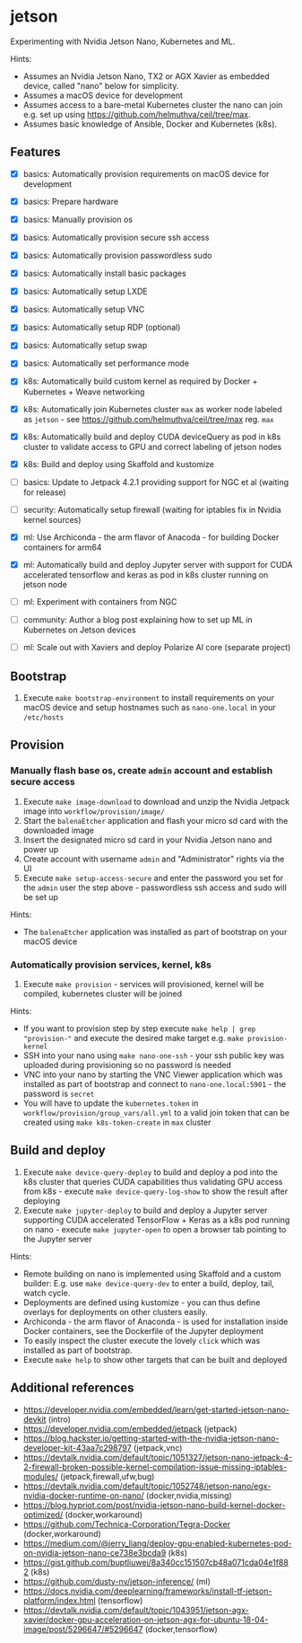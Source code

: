 # jetson

Experimenting with Nvidia Jetson Nano, Kubernetes and ML.

Hints:
- Assumes an Nvidia Jetson Nano, TX2 or AGX Xavier as embedded device, called "nano" below for simplicity.
- Assumes a macOS device for development
- Assumes access to a bare-metal Kubernetes cluster the nano can join e.g. set up using https://github.com/helmuthva/ceil/tree/max.
- Assumes basic knowledge of Ansible, Docker and Kubernetes (k8s).


## Features

- [x] basics: Automatically provision requirements on macOS device for development
- [x] basics: Prepare hardware
- [x] basics: Manually provision os
- [x] basics: Automatically provision secure ssh access
- [x] basics: Automatically provision passwordless sudo
- [x] basics: Automatically install basic packages
- [x] basics: Automatically setup LXDE 
- [x] basics: Automatically setup VNC
- [x] basics: Automatically setup RDP (optional)
- [x] basics: Automatically setup swap
- [x] basics: Automatically set performance mode
- [X] k8s: Automatically build custom kernel as required by Docker + Kubernetes + Weave networking
- [x] k8s: Automatically join Kubernetes cluster `max` as worker node labeled as `jetson` - see https://github.com/helmuthva/ceil/tree/max reg. `max`
- [x] k8s: Automatically build and deploy CUDA deviceQuery as pod in k8s cluster to validate access to GPU and correct labeling of jetson nodes
- [x] k8s: Build and deploy using Skaffold and kustomize
- [ ] basics: Update to Jetpack 4.2.1 providing support for NGC et al (waiting for release)
- [ ] security: Automatically setup firewall (waiting for iptables fix in Nvidia kernel sources) 
- [x] ml: Use Archiconda - the arm flavor of Anacoda - for building Docker containers for arm64
- [x] ml: Automatically build and deploy Jupyter server with support for CUDA accelerated tensorflow and keras as pod in k8s cluster running on jetson node
- [ ] ml: Experiment with containers from NGC
- [ ] community: Author a blog post explaining how to set up ML in Kubernetes on Jetson devices
- [ ] ml: Scale out with Xaviers and deploy Polarize AI core (separate project)


## Bootstrap

1) Execute `make bootstrap-environment` to install requirements on your macOS device and setup hostnames such as `nano-one.local` in your `/etc/hosts`


## Provision

### Manually flash base os, create `admin` account and establish secure access

1) Execute `make image-download` to download and unzip the Nvidia Jetpack image into `workflow/provision/image/`
2) Start the `balenaEtcher` application and flash your micro sd card with the downloaded image
3) Insert the designated micro sd card in your Nvidia Jetson nano and power up
4) Create account with username `admin` and "Administrator" rights via the UI
5) Execute `make setup-access-secure` and enter the password you set for the `admin` user the step above - passwordless ssh access and sudo will be set up

Hints:
* The `balenaEtcher` application was installed as part of bootstrap on your macOS device

### Automatically provision services, kernel, k8s

1) Execute `make provision` -  services will provisioned, kernel will be compiled, kubernetes cluster will be joined

Hints:
* If you want to provision step by step execute `make help | grep "provision-"` and execute the desired make target e.g. `make provision-kernel`
* SSH into your nano using `make nano-one-ssh` - your ssh public key was uploaded during provisioning so no password is needed
* VNC into your nano by starting the VNC Viewer application which was installed as part of bootstrap and connect to `nano-one.local:5901` - the password is `secret`
* You will have to update the `kubernetes.token` in `workflow/provision/group_vars/all.yml` to a valid join token that can be created using `make k8s-token-create` in `max` cluster


## Build and deploy

1) Execute `make device-query-deploy` to build and deploy a pod into the k8s cluster that queries CUDA capabilities thus validating GPU access from k8s - execute `make device-query-log-show` to show the result after deploying
2) Execute `make jupyter-deploy` to build and deploy a Jupyter server supporting CUDA accelerated TensorFlow + Keras as a k8s pod running on nano - execute `make jupyter-open` to open a browser tab pointing to the Jupyter server

Hints:
- Remote building on nano is implemented using Skaffold and a custom builder: E.g. use `make device-query-dev` to enter a build, deploy, tail, watch cycle.
- Deployments are defined using kustomize - you can thus define overlays for deployments on other clusters easily.
- Archiconda - the arm flavor of Anaconda - is used for installation inside Docker containers, see the Dockerfile of the Jupyter deployment
- To easily inspect the cluster execute the lovely `click` which was installed as part of bootstrap.
- Execute `make help` to show other targets that can be built and deployed


## Additional references

- https://developer.nvidia.com/embedded/learn/get-started-jetson-nano-devkit (intro)
- https://developer.nvidia.com/embedded/jetpack (jetpack)
- https://blog.hackster.io/getting-started-with-the-nvidia-jetson-nano-developer-kit-43aa7c298797  (jetpack,vnc)
- https://devtalk.nvidia.com/default/topic/1051327/jetson-nano-jetpack-4-2-firewall-broken-possible-kernel-compilation-issue-missing-iptables-modules/ (jetpack,firewall,ufw,bug)
- https://devtalk.nvidia.com/default/topic/1052748/jetson-nano/egx-nvidia-docker-runtime-on-nano/ (docker,nvidia,missing)
- https://blog.hypriot.com/post/nvidia-jetson-nano-build-kernel-docker-optimized/ (docker,workaround)
- https://github.com/Technica-Corporation/Tegra-Docker (docker,workaround)
- https://medium.com/@jerry_liang/deploy-gpu-enabled-kubernetes-pod-on-nvidia-jetson-nano-ce738e3bcda9 (k8s)
- https://gist.github.com/buptliuwei/8a340cc151507cb48a071cda04e1f882 (k8s)
- https://github.com/dusty-nv/jetson-inference/ (ml)
- https://docs.nvidia.com/deeplearning/frameworks/install-tf-jetson-platform/index.html (tensorflow)
- https://devtalk.nvidia.com/default/topic/1043951/jetson-agx-xavier/docker-gpu-acceleration-on-jetson-agx-for-ubuntu-18-04-image/post/5296647/#5296647 (docker,tensorflow)